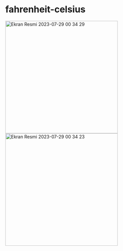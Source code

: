 # fahrenheit-celsius

<img width="352" alt="Ekran Resmi 2023-07-29 00 34 29" src="https://github.com/nsenasabirli/fahrenheit-celsius/assets/72200463/e40ffd1d-9a4f-4eaa-be88-d5c70995c0c3">
<img width="352" alt="Ekran Resmi 2023-07-29 00 34 23" src="https://github.com/nsenasabirli/fahrenheit-celsius/assets/72200463/388d874a-393a-4344-82a7-1dc06c3c8160">
